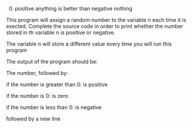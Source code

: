 0. positive anything is better than negative nothing

This program will assign a random number to the variable n each time it is exected. Complete the source code in order to print whether the number stored in th variable n is positive or negative.


The variable n will store a different value every time you will run this program

The output of the program should be:

The number, followed by:

if the number is greater than 0: is positive

if the number is 0: is zero

if the number is less than 0: is negative

followed by a new line
